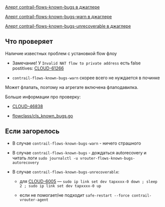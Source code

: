 [Алерт contrail-flows-known-bugs в джаглере](https://juggler.yandex-team.ru/aggregate_checks/?query=service%3Dcontrail-flows-known-bugs)

[Алерт contrail-flows-known-bugs-warn в джаглере](https://juggler.yandex-team.ru/aggregate_checks/?query=service%3Dcontrail-flows-known-bugs-warn)

[Алерт contrail-flows-known-bugs-unrecoverable в джаглере](https://juggler.yandex-team.ru/aggregate_checks/?query=service%3Dcontrail-flows-known-bugs-unrecoverable)

## Что проверяет

Наличие известных проблем с установкой flow флоу

- Замечание! У `Invalid NAT flow to private address` есть false postitives: [CLOUD-61266](https://st.yandex-team.ru/CLOUD-61266)

- `contrail-flows-known-bugs-warn` скорее всего не нуждается в починке

Может флапать, поэтому на агрегате включена флаподавилка.

Больше информации про проверку:

- [CLOUD-46838](https://st.yandex-team.ru/CLOUD-46838)

- [flowclass/cls_known_bugs.go](https://bb.yandex-team.ru/projects/CLOUD/repos/cloud-go/browse/opencontrail/pkg/introspect/agent/flowclass/cls_known_bugs.go)

## Если загорелось

- В случае `contrail-flows-known-bugs-warn` - ничего страшного

- В случае `contrail-flows-known-bugs` - дождаться autorecovery и читать логи `sudo journalctl -u vrouter-flows-known-bugs-autorecovery`

- В случае `contrail-flows-known-bugs-unrecoverable`:

  - для [CLOUD-6005](https://st.yandex-team.ru/CLOUD-6005) — `sudo ip link set dev tapxxxx-0 down ; sleep 2 ; sudo ip link set dev tapxxxx-0 up`

  - если не помогает/не подходит `safe-restart --force contrail-vrouter-agent`